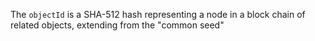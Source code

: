 The `objectId` is a SHA-512 hash representing a node in a block chain of related objects, extending from the "common seed"